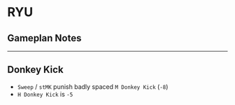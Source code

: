 # RYU

## Gameplan Notes

___

## Donkey Kick
- `Sweep` / `stMK` punish badly spaced `M Donkey Kick` (`-8`) 
- `H Donkey Kick` is `-5`